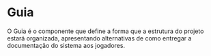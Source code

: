 # Guia

O Guia é o componente que define a forma que a estrutura do projeto estará organizada, apresentando alternativas de como entregar a documentação do sistema aos jogadores.

<p-guide />
